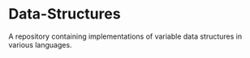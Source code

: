 # Data-Structures
A repository containing implementations of variable data structures in various languages.
